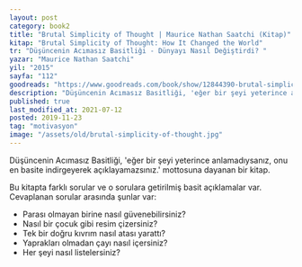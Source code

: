 ```yaml
---
layout: post  
category: book2  
title: "Brutal Simplicity of Thought | Maurice Nathan Saatchi (Kitap)"  
kitap: "Brutal Simplicity of Thought: How It Changed the World"  
tr: "Düşüncenin Acımasız Basitliği - Dünyayı Nasıl Değiştirdi? "  
yazar: "Maurice Nathan Saatchi"  
yil: "2015"  
sayfa: "112"  
goodreads: "https://www.goodreads.com/book/show/12844390-brutal-simplicity-of-thought"
description: "Düşüncenin Acımasız Basitliği, 'eğer bir şeyi yeterince anlamadıysanız, onu en basite indirgeyerek açıklayamazsınız.' mottosuna dayanan bir kitap."
published: true
last_modified_at: 2021-07-12
posted: 2019-11-23
tag: "motivasyon"
image: "/assets/old/brutal-simplicity-of-thought.jpg"
---
```


Düşüncenin Acımasız Basitliği, 'eğer bir şeyi yeterince anlamadıysanız, onu en basite indirgeyerek açıklayamazsınız.' mottosuna dayanan bir kitap.  
  
Bu kitapta farklı sorular ve o sorulara getirilmiş basit açıklamalar var. Cevaplanan sorular arasında şunlar var:  
  
- Parası olmayan birine nasıl güvenebilirsiniz?  
- Nasıl bir çocuk gibi resim çizersiniz?  
- Tek bir doğru kıvrım nasıl atası yarattı?  
- Yaprakları olmadan çayı nasıl içersiniz?  
- Her şeyi nasıl listelersiniz?  
